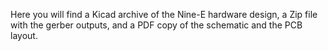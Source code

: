 Here you will find a Kicad archive of the Nine-E hardware design, a Zip file with the
gerber outputs, and a PDF copy of the schematic and the PCB layout.
